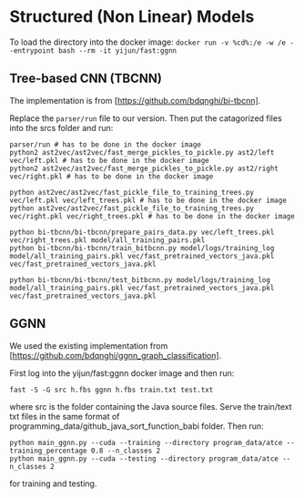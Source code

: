 # Structured (Non Linear) Models

To load the directory into the docker image:
`
docker run -v %cd%:/e -w /e --entrypoint bash --rm -it yijun/fast:ggnn
`

## Tree-based CNN (TBCNN)

The implementation is from [https://github.com/bdqnghi/bi-tbcnn].

Replace the `parser/run` file to our version. Then put the catagorized files into the srcs folder and run:

```
parser/run # has to be done in the docker image
python2 ast2vec/ast2vec/fast_merge_pickles_to_pickle.py ast2/left vec/left.pkl # has to be done in the docker image
python2 ast2vec/ast2vec/fast_merge_pickles_to_pickle.py ast2/right vec/right.pkl # has to be done in the docker image

python ast2vec/ast2vec/fast_pickle_file_to_training_trees.py vec/left.pkl vec/left_trees.pkl # has to be done in the docker image
python ast2vec/ast2vec/fast_pickle_file_to_training_trees.py vec/right.pkl vec/right_trees.pkl # has to be done in the docker image

python bi-tbcnn/bi-tbcnn/prepare_pairs_data.py vec/left_trees.pkl vec/right_trees.pkl model/all_training_pairs.pkl
python bi-tbcnn/bi-tbcnn/train_bitbcnn.py model/logs/training_log model/all_training_pairs.pkl vec/fast_pretrained_vectors_java.pkl vec/fast_pretrained_vectors_java.pkl

python bi-tbcnn/bi-tbcnn/test_bitbcnn.py model/logs/training_log model/all_training_pairs.pkl vec/fast_pretrained_vectors_java.pkl vec/fast_pretrained_vectors_java.pkl
```

## GGNN

We used the existing implementation from [https://github.com/bdqnghi/ggnn_graph_classification].

First log into the yijun/fast:ggnn docker image and then run:

`
fast -S -G src h.fbs
ggnn h.fbs train.txt test.txt
`

where src is the folder containing the Java source files. Serve the train/text txt files in the same format of programming_data/github_java_sort_function_babi folder. Then run:

```
python main_ggnn.py --cuda --training --directory program_data/atce --training_percentage 0.8 --n_classes 2
python main_ggnn.py --cuda --testing --directory program_data/atce --n_classes 2
```

for training and testing.